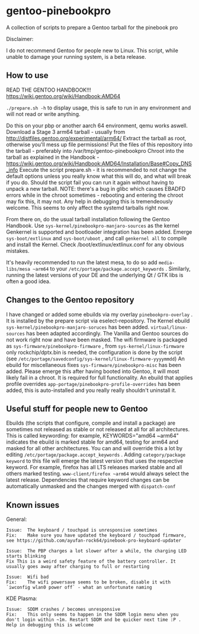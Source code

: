 # gentoo-pinebookpro

A collection of scripts to prepare a Gentoo tarball for the pinebook pro

Disclaimer:

I do not recommend Gentoo for people new to Linux. This script, while unable to damage your running system, is a beta release.

## How to use

READ THE GENTOO HANDBOOK!!! https://wiki.gentoo.org/wiki/Handbook:AMD64

`./prepare.sh -h` to display usage, this is safe to run in any environment and will not read or write anything.

Do this on your pbp or another aarch 64 environment, qemu works aswell.
Download a Stage 3 arm64 tarball - usually from http://distfiles.gentoo.org/experimental/arm64/
Extract the tarball as root, otherwise you'll mess up file permissions!
Put the files of this repository into the tarball - preferably into /var/tmp/gentoo-pinebookpro
Chroot into the tarball as explained in the Handbook - https://wiki.gentoo.org/wiki/Handbook:AMD64/Installation/Base#Copy_DNS_info
Execute the script prepare.sh - it is recommended to not change the default options unless you really know what this will do, and what will break if you do. 
Should the script fail you can run it again without having to unpack a new tarball.
NOTE: there's a bug in glibc which causes EBADFD errors while in the chroot sometimes - rebooting and entering the chroot may fix this, it may not. Any help in debugging this is tremendeously welcome. This seems to only affect the systemd tarballs right now.

From there on, do the usual tarball installation following the Gentoo Handbook.
Use `sys-kernel/pinebookpro-manjaro-sources` as the kernel
Genkernel is supported and bootloader integration has been added. Emerge `sys-boot/extlinux` and `sys-boot/uboot` , and call `genkernel all` to compile and install the Kernel. Check /boot/extlinux/extlinux.conf for any obvious mistakes.

It's heavily recommended to run the latest mesa, to do so add `media-libs/mesa ~arm64` to your `/etc/portage/package.accept_keywords` .
Similarly, running the latest versions of your DE and the underlying Qt / GTK libs is often a good idea.

## Changes to the Gentoo repository

I have changed or added some ebuilds via my overlay `pinebookpro-overlay` . It is installed by the prepare script via eselect-repository.
The Kernel ebuild `sys-kernel/pinebookpro-manjaro-soruces` has been added. `virtual/linux-sources` has been adapted accordingly. The Vanilla and Gentoo sources do not work right now and have been masked.
The wifi firmware is packaged as `sys-firmware/pinebookpro-firmware` , from `sys-kernel/linux-firmware` only rockchip/dptx.bin is needed, the configuration is done by the script (see `/etc/portage/savedconfig/sys-kernel/linux-firmware-yyyymmdd`)
An ebuild for miscellaneous fixes `sys-firmware/pinebookpro-misc` has been added. Please emerge this after having booted into Gentoo, it will most likely fail in a chroot. It is required for full functionality.
An ebuild that applies profile overrides `app-portage/pinebookpro-profile-overrides` has been added, this is auto-installed and you really really shouldn't uninstall it.

## Useful stuff for people new to Gentoo

Ebuilds (the scripts that configure, compile and install a package) are sometimes not released as stable or not released at all for all architectures. This is called keywording: for example, KEYWORDS="amd64 ~arm64" indicates the ebuild is marked stable for amd64, testing for arm64 and masked for all other architectures.
You can and will override this a lot by editing `/etc/portage/package.accept_keywords` . Adding `category/package keyword` to this file will emerge the latest version that uses the respective keyword. For example, firefox has all LTS releases marked stable and all others marked testing. `www-client/firefox ~arm64` would always select the latest release. Dependencies that require keyword changes can be automatically unmasked and the changes merged with `dispatch-conf`

## Known issues

General:

	Issue:	The keyboard / touchpad is unresponsive sometimes
	Fix:	Make sure you have updated the keyboard / touchpad firmware, see https://github.com/ayufan-rock64/pinebook-pro-keyboard-updater

	Issue:	The PBP charges a lot slower after a while, the charging LED starts blinking
	Fix	This is a weird safety feature of the battery controller. It usually goes away after charging to full or restarting

	Issue:	Wifi bad
	Fix:	The wifi powersave seems to be broken, disable it with `iwconfig wlan0 power off` - what an unfortunate naming

KDE Plasma:

	Issue:	SDDM crashes / becomes unresponsive
	Fix:	This only seems to happen in the SDDM login menu when you don't login within ~1m. Restart SDDM and be quicker next time :P . Help in debugging this is welcome
